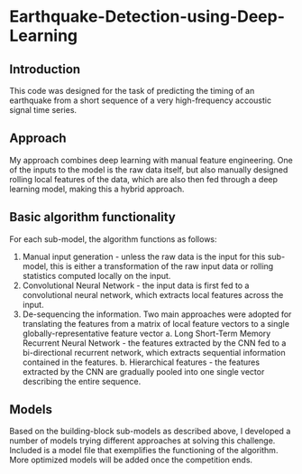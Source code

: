 # Earthquake-Detection-using-Deep-Learning

## Introduction
This code was designed for the task of predicting the timing of an earthquake from a short sequence of a very high-frequency accoustic signal time series.

## Approach
My approach combines deep learning with manual feature engineering. One of the inputs to the model is the raw data itself, but also manually designed rolling local features of the data, which are also then fed through a deep learning model, making this a hybrid approach.

## Basic algorithm functionality
For each sub-model, the algorithm functions as follows:
 1. Manual input generation - unless the raw data is the input for this sub-model, this is either a transformation of the raw input data or rolling statistics computed locally on the input.
 2. Convolutional Neural Network - the input data is first fed to a convolutional neural network, which extracts local features across the input.
 3. De-sequencing the information. Two main approaches were adopted for translating the features from a matrix of local feature vectors to a single globally-representative feature vector
    a. Long Short-Term Memory Recurrent Neural Network - the features extracted by the CNN fed to a bi-directional recurrent network, which extracts sequential information contained in the features.
    b. Hierarchical features - the features extracted by the CNN are gradually pooled into one single vector describing the entire sequence.
 
## Models
Based on the building-block sub-models as described above, I developed a number of models trying different approaches at solving this challenge. Included is a model file that exemplifies the functioning of the algorithm. More optimized models will be added once the competition ends.

